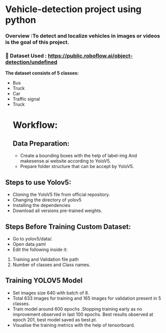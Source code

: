 # Vehicle-detection project using python



### Overview :To detect and localize vehicles in images or videos is the goal of this project.


### 📁 Dataset Used :  https://public.roboflow.ai/object-detection/undefined
**The dataset consists of 5 classes:**
- Bus
- Truck
- Car
- Traffic signal
- Truck
  # Workflow:
  ## Data Preparation:
  * Create a bounding boxes with the help of label-img And makesense.ai website according to YoloV5.
  * Prepare folder structure that can be accept by YoloV5.

## Steps to use Yolov5:
* Cloning the YoloV5 file from official repository.
* Changing the directory of yolov5
* Installing the dependencies
* Download all versions pre-trained weights.

 ## Steps Before Training Custom Dataset:
* Go to yolov5/data/.
* Open data.yaml
* Edit the following inside it:

 1. Training and Validation file path
 2. Number of classes and Class names.

  ## Training YOLOV5 Model
* Set images size 640 with batch of 8.
* Total 633 images for training and 165 images for validation present in 5 classes.
* Train model around 600 epochs .Stopping training early as no improvement observed in last 100 epochs. Best results observed at epoch 201, best model saved as best.pt.
* Visualise the training metrics with the help of tensorboard.









